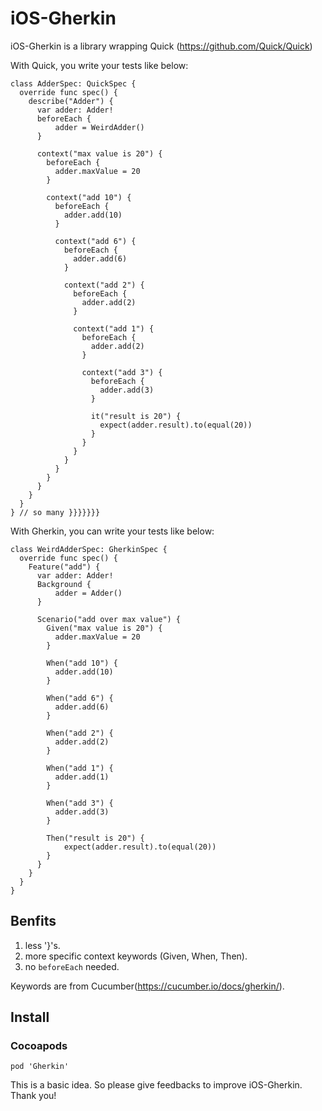 # iOS-Gherkin

iOS-Gherkin is a library wrapping Quick (https://github.com/Quick/Quick)

With Quick, you write your tests like below:
```
class AdderSpec: QuickSpec {
  override func spec() {
    describe("Adder") {
      var adder: Adder!
      beforeEach {
          adder = WeirdAdder()
      }

      context("max value is 20") {
        beforeEach {
          adder.maxValue = 20
        }

        context("add 10") {
          beforeEach {
            adder.add(10)
          }

          context("add 6") {
            beforeEach {
              adder.add(6)
            }

            context("add 2") {
              beforeEach {
                adder.add(2)
              }

              context("add 1") {
                beforeEach {
                  adder.add(2)
                }
                
                context("add 3") {
                  beforeEach {
                    adder.add(3)
                  }
                  
                  it("result is 20") {
                    expect(adder.result).to(equal(20))
                  }
                }
              }
            }
          }
        }
      }
    }
  }
} // so many }}}}}}} 
```

With Gherkin, you can write your tests like below:
```
class WeirdAdderSpec: GherkinSpec {
  override func spec() {
    Feature("add") {
      var adder: Adder!
      Background {
          adder = Adder()
      }

      Scenario("add over max value") {
        Given("max value is 20") {
          adder.maxValue = 20
        }
        
        When("add 10") {
          adder.add(10)
        }
        
        When("add 6") {
          adder.add(6)
        }
        
        When("add 2") {
          adder.add(2)
        }
        
        When("add 1") {
          adder.add(1)
        }
        
        When("add 3") {
          adder.add(3)
        }

        Then("result is 20") {
            expect(adder.result).to(equal(20))
        }
      }
    }
  }
}
```

## Benfits
1. less '}'s.
2. more specific context keywords (Given, When, Then).
3. no ```beforeEach``` needed.

Keywords are from Cucumber(https://cucumber.io/docs/gherkin/).

## Install
### Cocoapods
```
pod 'Gherkin'
```

This is a basic idea. So please give feedbacks to improve iOS-Gherkin. Thank you!
